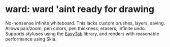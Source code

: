 # ward: ward 'aint ready for drawing

No-nonsense infinite whiteboard. This lacks custom brushes, layers, saving. 
Allows pan/zoom, pen colors, pen thickness, erasers, infinite undo. Supports
styluses using the [EasyTab](https://github.com/ApoorvaJ/EasyTab) library, and
renders with reasonable performance using Skia.

